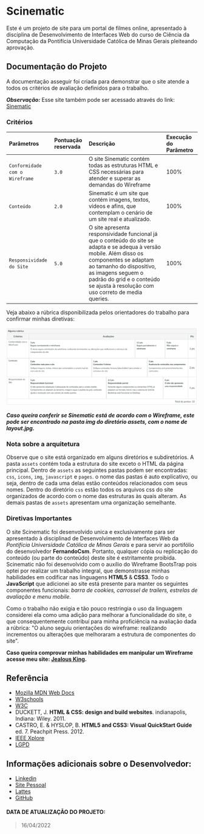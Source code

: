 # Scinematic

Este é um projeto de site para um portal de filmes online, apresentado à disciplina de Desenvolvimento de Interfaces Web do curso de Ciência da Computação da Pontifícia Universidade Católica de Minas Gerais pleiteando aprovação.

## Documentação do Projeto

A documentação asseguir foi criada para demonstrar que o site atende a todos os critérios de avaliação definidos para o trabalho.

**_Observação:_** Esse site também pode ser acessado através do link: [Sinematic](https://scinematic.fernandocsm.repl.co/)

### Critérios

| Parâmetros   | Pontuação reservada       | Descrição                           | Execução do Parâmetro |
| :---------- | :--------- | :---------------------------------- | :----- |
| `Conformidade com o Wireframe` | `3.0` | O site Sinematic contém todas as estruturas HTML e CSS necessárias para atender e superar as demandas do Wireframe | 100% |
|`Conteúdo`| `2.0` | Sinematic é um site que contém imagens, textos, vídeos e afins, que contemplam o cenário de um site real e atualizado. | 100% |
| `Responsividade do Site` | `5.0` | O site apresenta responsividade funcional já que o conteúdo do site se adapta e se adequa à versão mobile. Além disso os componentes se adaptam ao tamanho do dispositivo, as imagens seguem o padrão do grid e o conteúdo se ajusta à resolução com uso correto de media queries. | 100% |

Veja abaixo a rúbrica disponibilizada pelos orientadores do trabalho para confirmar minhas diretivas: 

![Rubrica](assets/img/rubrica.png)

_**Caso queira conferir se Sinematic está de acordo com o Wireframe, este pode ser encontrado na pasta img do diretório assets, com o nome de layout.jpg.**_

### Nota sobre a arquitetura

Observe que o site está organizado em alguns diretórios e subdiretórios. A pasta `assets` contém toda a estrutura do site exceto o HTML da página principal. Dentro de `assets` as seguintes pastas podem ser encontradas: `css`, `icons`, `img`, `javascript` e `pages`. o nome das pastas é auto explicativo, ou seja, dentro de cada uma delas estão conteúdos relacionados com seus nomes. Dentro do diretório `css` estão todos os arquivos css do site organizados de acordo com o nome das estruturas às quais alteram. As demais pastas de `assets` apresentam uma organização semelhante.

### Diretivas Importantes

O site Scinematic foi desenvolvido unica e exclusivamente para ser apresentado à disciplinad de Desenvolvimento de Interfaces Web da _Pontifícia Universidade Católica de Minas Gerais_ e para servir ao portifólio do desenvolvedor **FernandoCsm**. Portanto, qualquer cópia ou replicação do conteúdo (ou parte do conteúdo) deste site é estritamente proibida. Scinematic não foi desenvolvido com o auxílio do Wireframe BootsTrap pois optei por realizar um trabalho integral, que demonstrasse minhas habilidades em codificar nas linguagens **HTML5** & **CSS3**. Todo o **JavaScript** que adicionei ao site está presente para manter os seguintes componentes funcionais: _barra de cookies, carrossel de trailers, estrelas de avaliação e menu mobile_. 

Como o trabalho não exigia e tão pouco restringia o uso da linguagem considerei ela como uma adição para melhorar a funcionalidade do site, o que consequentemente contribuí para minha proficiência na avaliação dada a rúbrica: "O aluno seguiu orientações do wireframe: realizando incrementos ou alterações que melhoraram a estrutura de componentes do site". 

**Caso queira comprovar minhas habilidades em manipular um Wireframe acesse meu site: [Jealous King](https://jealousking.com.br/).**

## Referência

 - [Mozilla MDN Web Docs](https://developer.mozilla.org/pt-BR/)
 - [W3schools](https://www.w3schools.com/)
 - [W3C](https://www.w3.org/)
 - DUCKETT, J. **HTML & CSS: design and build websites**. indianapolis, Indiana: Wiley. 2011.
 - CASTRO, E. & HYSLOP, B. **HTML5 and CSS3: Visual QuickStart Guide** ed. 7. Peachpit Press. 2012.
 - [IEEE Xplore](https://ieeexplore.ieee.org/search/searchresult.jsp?newsearch=true&queryText=computer)
 - [LGPD](https://www.gov.br/cidadania/pt-br/acesso-a-informacao/lgpd)

## Informações adicionais sobre o Desenvolvedor: 

 - [Linkedin](https://www.linkedin.com/in/fernandocsdm/)
 - [Site Pessoal](https://jealousking.com.br/desenvolvedor/)
 - [Lattes](http://lattes.cnpq.br/7942914068914499)
 - [GitHub](https://github.com/FernandoCsm-Knight)

#### DATA DE ATUALIZAÇÃO DO PROJETO: 

> 16/04/2022
